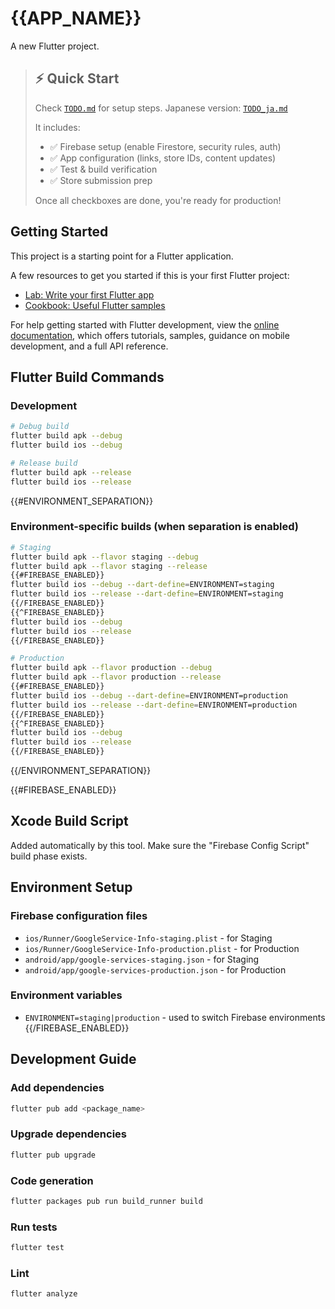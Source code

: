# {{APP_NAME}}

A new Flutter project.

> ## ⚡ Quick Start
> 
> Check [`TODO.md`](TODO.md) for setup steps. Japanese version: [`TODO_ja.md`](TODO_ja.md)
> 
> It includes:
> - ✅ Firebase setup (enable Firestore, security rules, auth)
> - ✅ App configuration (links, store IDs, content updates)
> - ✅ Test & build verification
> - ✅ Store submission prep
> 
> Once all checkboxes are done, you're ready for production!

## Getting Started

This project is a starting point for a Flutter application.

A few resources to get you started if this is your first Flutter project:

- [Lab: Write your first Flutter app](https://docs.flutter.dev/get-started/codelab)
- [Cookbook: Useful Flutter samples](https://docs.flutter.dev/cookbook)

For help getting started with Flutter development, view the
[online documentation](https://docs.flutter.dev/), which offers tutorials,
samples, guidance on mobile development, and a full API reference.

## Flutter Build Commands

### Development

```bash
# Debug build
flutter build apk --debug
flutter build ios --debug

# Release build
flutter build apk --release
flutter build ios --release
```

{{#ENVIRONMENT_SEPARATION}}

### Environment-specific builds (when separation is enabled)

```bash
# Staging
flutter build apk --flavor staging --debug
flutter build apk --flavor staging --release
{{#FIREBASE_ENABLED}}
flutter build ios --debug --dart-define=ENVIRONMENT=staging
flutter build ios --release --dart-define=ENVIRONMENT=staging
{{/FIREBASE_ENABLED}}
{{^FIREBASE_ENABLED}}
flutter build ios --debug
flutter build ios --release
{{/FIREBASE_ENABLED}}

# Production
flutter build apk --flavor production --debug
flutter build apk --flavor production --release
{{#FIREBASE_ENABLED}}
flutter build ios --debug --dart-define=ENVIRONMENT=production
flutter build ios --release --dart-define=ENVIRONMENT=production
{{/FIREBASE_ENABLED}}
{{^FIREBASE_ENABLED}}
flutter build ios --debug
flutter build ios --release
{{/FIREBASE_ENABLED}}
```

{{/ENVIRONMENT_SEPARATION}}

{{#FIREBASE_ENABLED}}

## Xcode Build Script

Added automatically by this tool. Make sure the "Firebase Config Script" build phase exists.

## Environment Setup

### Firebase configuration files

- `ios/Runner/GoogleService-Info-staging.plist` - for Staging
- `ios/Runner/GoogleService-Info-production.plist` - for Production
- `android/app/google-services-staging.json` - for Staging
- `android/app/google-services-production.json` - for Production

### Environment variables

- `ENVIRONMENT=staging|production` - used to switch Firebase environments
{{/FIREBASE_ENABLED}}

## Development Guide

### Add dependencies

```bash
flutter pub add <package_name>
```

### Upgrade dependencies

```bash
flutter pub upgrade
```

### Code generation

```bash
flutter packages pub run build_runner build
```

### Run tests

```bash
flutter test
```

### Lint

```bash
flutter analyze
```
